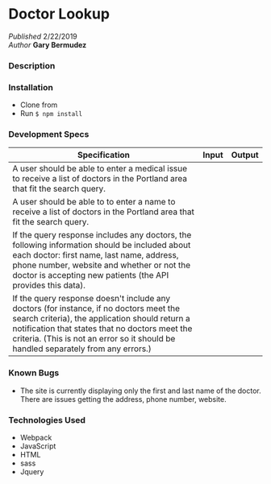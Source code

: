 #  Doctor Lookup

_Published_  2/22/2019 <br>
_Author_ **Gary Bermudez**

### Description


### Installation
* Clone from
* Run `$ npm install`

### Development Specs

Specification | Input | Output
------------- | ----- | ------
A user should be able to enter a medical issue to receive a list of doctors in the Portland area that fit the search query.| |
A user should be able to to enter a name to receive a list of doctors in the Portland area that fit the search query.| |
If the query response includes any doctors, the following information should be included about each doctor: first name, last name, address, phone number, website and whether or not the doctor is accepting new patients (the API provides this data). | |
If the query response doesn't include any doctors (for instance, if no doctors meet the search criteria), the application should return a notification that states that no doctors meet the criteria. (This is not an error so it should be handled separately from any errors.) | |

### Known Bugs
* The site is currently displaying only the first and last name of the doctor. There are issues getting the address, phone number, website.

### Technologies Used
* Webpack
* JavaScript
* HTML
* sass
* Jquery
